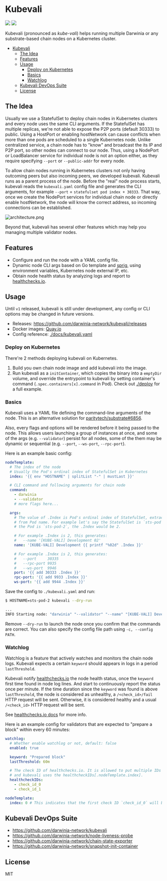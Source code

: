 # Kubevali

![](https://img.shields.io/github/workflow/status/darwinia-network/kubevali/CI)
![](https://img.shields.io/github/v/release/darwinia-network/kubevali)

Kubevali (pronounced as *kube-vali*) helps running multiple Darwinia or any substrate-based chain nodes on a Kubernetes cluster.

- [Kubevali](#kubevali)
  - [The Idea](#the-idea)
  - [Features](#features)
  - [Usage](#usage)
    - [Deploy on Kubernetes](#deploy-on-kubernetes)
    - [Basics](#basics)
    - [Watchlog](#watchlog)
  - [Kubevali DevOps Suite](#kubevali-devops-suite)
  - [License](#license)

## The Idea

Usually we use a StatefulSet to deploy chain nodes in Kubernetes clusters and every node uses the same CLI arguments. If the StatefulSet has multiple replicas, we're not able to expose the P2P ports (default 30333) to public. Using a HostPort or enabling hostNetwork can cause conflicts when more than one pods are scheduled to a single Kubernetes node. Unlike centralized service, a chain node has to "know" and broadcast the its IP and P2P port, so other nodes can connect to our node. Thus, using a NodePort or LoadBalancer service for individual node is not an option either, as they require specifying `--port` or `--public-addr` for every node.

To allow chain nodes running in Kubernetes clusters not only having outcoming peers but also incoming peers, we developed kubevali. Kubevali runs as a parent process of the node. Before the "real" node process starts, kubevali reads the `kubevali.yaml` config file and generates the CLI arguments, for example `--port` = `statefulset pod index + 30333`. That way, once we create the NodePort services for individual chain node or directly enable hostNetwork, the node will know the correct address, so incoming connections can be established.

![architecture.png](https://i.loli.net/2020/11/26/tYnqjNfsMvQe1hu.png)

Beyond that, kubevali has several other features which may help you managing multiple validator nodes.

## Features

- Configure and run the node with a YAML config file.
- Dynamic node CLI args based on Go template and [sprig](http://masterminds.github.io/sprig/), using environment variables, Kubernetes node external IP, etc.
- Obtain node health status by analyzing logs and report to [healthchecks.io](https://healthchecks.io).

## Usage

Until `v1` released, kubevali is still under development, any config or CLI options may be changed in future versions.

- Releases: <https://github.com/darwinia-network/kubevali/releases>
- Docker images: [Quay.io](https://quay.io/repository/darwinia-network/kubevali?tab=tags)
- Config reference: [./docs/kubevali.yaml](docs/kubevali.yaml)

### Deploy on Kubernetes

There're 2 methods deploying kubevali on Kubernetes.

1. Build you own chain node image and add kubevali into the image.
2. Run kubevali as a `initContainer`, which copies the binary into a `emptyDir` volume, and override the entrypoint to kubevali by setting container's command (`.spec.containers[x].command` in Pod). Check out [./deploy](deploy/) for a full example.

### Basics

Kubevali uses a YAML file defining the command-line arguments of the node. This is an alternative solution for [paritytech/substrate#6856](https://github.com/paritytech/substrate/issues/6856).

Also, every flags and options will be rendered before it being passed to the node. This allows users launching a group of instances at once, and some of the args (e.g. `--validator`) persist for all nodes, some of the them may be dynamic or sequential (e.g. `--port`, `--ws-port`, `--rpc-port`).

Here is an example basic config:

```yaml
nodeTemplate:
  # The index of the node
  # Usually the Pod's ordinal index of StatefulSet in Kubernetes
  index: '{{ env "HOSTNAME" | splitList "-" | mustLast }}'

  # CLI command and following arguments for chain node
  command:
    - darwinia
    - --validator
    # more flags here...

  args:
    # The value of .Index is Pod's ordinal index of StatefulSet, extracted
    # from Pod name. For example let's say the StatefulSet is `sts-pod` and
    # the Pod is `sts-pod-2`, the .Index would be 2.

    # For example .Index is 2, this generates:
    #   --name '[KUBE-VALI] Development 02'
    name: '[KUBE-VALI] Development {{ printf "%02d" .Index }}'

    # For example .Index is 2, this generates:
    #   --port     30335
    #   --rpc-port 9935
    #   --ws-port  9946
    port: '{{ add 30333 .Index }}'
    rpc-port: '{{ add 9933 .Index }}'
    ws-port: '{{ add 9944 .Index }}'
```

Save the config to `./kubevali.yaml` and run:

```bash
$ HOSTNAME=sts-pod-2 kubevali --dry-run

...
INFO Starting node: "darwinia" "--validator" "--name" "[KUBE-VALI] Development 02" "--port" "30335" "--rpc-port" "9935" "--ws-port" "9946"
```

Remove `--dry-run` to launch the node once you confirm that the commands are correct. You can also specify the config file path using `-c, --config PATH`.

### Watchlog

Watchlog is a feature that actively watches and monitors the chain node logs. Kubevali expects a certain `keyword` should appears in logs in a period `lastThreshold`.

Kubevali notify [healthchecks.io](https://healthchecks.io) the node health status, once the `keyword` first time found in node log lines. And start to continuously report the status once per minute. If the time duration since the `keyword` was found is above `lastThreshold`, the node is considered as unhealthy, a `/<check_id>/fail` HTTP request will be sent. Otherwise, it is considered healthy and a usual `/<check_id>` HTTP request will be sent.

See [healthchecks.io docs](https://healthchecks.io/docs/signalling_failures/) for more info.

Here is an example config for validators that are expected to "prepare a block" within every 60 minutes:

```yaml
watchlog:
  # Whether enable watchlog or not, default: false
  enabled: true

  keyword: "Prepared block"
  lastThreshold: 60m

  # The check ID of healthchecks.io. It is allowed to put multiple IDs here
  # and kubevali uses the healthcheckIDs[.nodeTemplate.index].
  healthcheckIDs:
    - check_id_0
    - check_id_1

nodeTemplate:
  index: 0 # This indicates that the first check ID `check_id_0` will be used
```

## Kubevali DevOps Suite

- https://github.com/darwinia-network/kubevali
- https://github.com/darwinia-network/node-liveness-probe
- https://github.com/darwinia-network/chain-state-exporter
- https://github.com/darwinia-network/snapshot-init-container

## License

MIT

